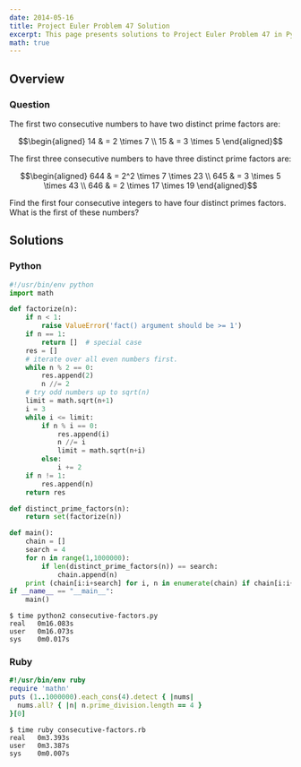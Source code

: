 ```yaml
---
date: 2014-05-16
title: Project Euler Problem 47 Solution
excerpt: This page presents solutions to Project Euler Problem 47 in Python and Ruby.
math: true
---
```



## Overview


### Question

The first two consecutive numbers to have two distinct prime factors
are:

$$\begin{aligned}
14 & = 2 \times 7 \\
15 & = 3 \times 5
\end{aligned}$$

The first three consecutive numbers to have three distinct prime factors
are:

$$\begin{aligned}
644 & = 2^2 \times 7 \times 23 \\
645 & = 3 \times 5 \times 43 \\
646 & = 2 \times 17 \times 19
\end{aligned}$$

Find the first four consecutive integers to have four distinct primes
factors. What is the first of these numbers?






## Solutions

### Python

```python
#!/usr/bin/env python
import math

def factorize(n):
    if n < 1:
        raise ValueError('fact() argument should be >= 1')
    if n == 1:
        return []  # special case
    res = []
    # iterate over all even numbers first.
    while n % 2 == 0:
        res.append(2)
        n //= 2
    # try odd numbers up to sqrt(n)
    limit = math.sqrt(n+1)
    i = 3
    while i <= limit:
        if n % i == 0:
            res.append(i)
            n //= i
            limit = math.sqrt(n+i)
        else:
            i += 2
    if n != 1:
        res.append(n)
    return res

def distinct_prime_factors(n):
    return set(factorize(n))

def main():
    chain = []
    search = 4
    for n in range(1,1000000):
        if len(distinct_prime_factors(n)) == search:
            chain.append(n)
    print (chain[i:i+search] for i, n in enumerate(chain) if chain[i:i+search] == range(n, n+search)).next()[0]
if __name__ == "__main__":
    main()
```


```
$ time python2 consecutive-factors.py
real   0m16.083s
user   0m16.073s
sys    0m0.017s
```



### Ruby

```ruby
#!/usr/bin/env ruby
require 'mathn'
puts (1..1000000).each_cons(4).detect { |nums| 
  nums.all? { |n| n.prime_division.length == 4 } 
}[0]
```


```
$ time ruby consecutive-factors.rb
real   0m3.393s
user   0m3.387s
sys    0m0.007s
```


